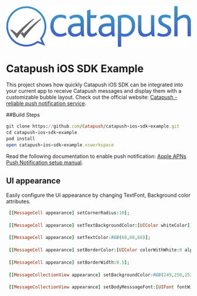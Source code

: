 ![Catapush Logo](https://github.com/Catapush/catapush-ios-sdk-example/blob/master/catapush_logo.png)

# Catapush iOS SDK Example

This project shows how quickly Catapush iOS SDK can be integrated into your current app to receive Catapush messages and display them with a customizable bubble layout. Check out the official website: [Catapush - reliable push notification service](http://www.catapush.com).

##Build Steps

```ruby
git clone https://github.com/Catapush/catapush-ios-sdk-example.git
cd catapush-ios-sdk-example
pod install
open catapush-ios-sdk-example.xcworkspace
```

Read the following documentation to enable push notification: [Apple APNs Push Notification setup manual](http://www.catapush.com/docs-ios?__hssc=240266844.6.1447949295248&__hstc=240266844.8906dd1311d28178e3c8bdbb3bf2886a.1447404199228.1447945741012.1447949295248.9&hsCtaTracking=315ccd2b-1bb0-4020-b9f9-8b8dec529f1f|efb89882-78ec-4125-9441-59cdfd6082b2).





## UI appearance
Easily configure the UI appearance by changing TextFont, Background color attributes.

```ruby
 [[MessageCell appearance] setCornerRadius:10];
    
 [[MessageCell appearance] setTextBackgroundColor:[UIColor whiteColor]];
    
 [[MessageCell appearance] setTextColor:RGB(68,68,68)];
    
 [[MessageCell appearance] setBorderColor:[UIColor colorWithWhite:0 alpha:0.2]];
    
 [[MessageCell appearance] setBorderWidth:0.5];
    
 [[MessageCollectionView appearance] setBackgroundColor:RGB(249,250,252)];
    
 [[MessageCollectionView appearance] setBodyMesssageFont:[UIFont fontWithName:@"HelveticaNeue" size:18]];
```